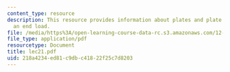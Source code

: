 ```yaml
---
content_type: resource
description: This resource provides information about plates and plate subject to
  an end load.
file: /media/https%3A/open-learning-course-data-rc.s3.amazonaws.com/12-005-applications-of-continuum-mechanics-to-earth-atmospheric-and-planetary-sciences-spring-2006/218a4234ed81c9dbc41822f25c7d8203_lec21.pdf
file_type: application/pdf
resourcetype: Document
title: lec21.pdf
uid: 218a4234-ed81-c9db-c418-22f25c7d8203
---
```

